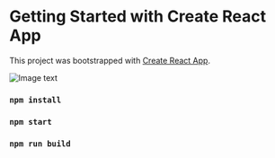 # Getting Started with Create React App

This project was bootstrapped with [Create React App](https://github.com/facebook/create-react-app).

![Image text]()


### `npm install`

### `npm start`


### `npm run build`




